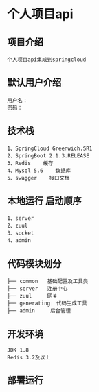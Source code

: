 # **个人项目api**

## **项目介绍**
    个人项目api集成到springcloud
    
## **默认用户介绍**
    用户名： 
    密码：  	
	

##  **技术栈**
    1、SpringCloud Greenwich.SR1
    2、SpringBoot 2.1.3.RELEASE
    3、Redis    缓存
    4、Mysql 5.6    数据库
    5、swagger    接口文档
   
        
    
## **本地运行 启动顺序**
    1、server
    2、zuul
    3、socket
    4、admin
  

## **代码模块划分**
    ├── common   基础配置及工具类
    ├── server   注册中心
    ├── zuul     网关
    ├── generating  代码生成工具
    ├── admin     后台管理

    
## **开发环境**
    JDK 1.8
    Redis 3.2及以上
    
## **部署运行**